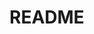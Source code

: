 # README

<!-- This is the finance tracker app from the Complete Ruby on Rails Developer course -->
